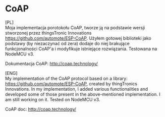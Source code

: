 # CoAP

[PL]\
Moja implementacja porotokołu CoAP, tworze ją na podstawie wersji stworzonej przez thingsTronic Innovations https://github.com/automote/ESP-CoAP. 
Użyłem gotowej biblioteki jako podstawy (by niezaczynać od zera) dodaje do niej brakujące funkcjonalności CoAP'a i modyfikuje istniejące rozwiązania.
Testowana na NodeMCU v3.

Dokumentacja CoAP: http://coap.technology/

[ENG]\
My implementation of the CoAP protocol based on a library: https://github.com/automote/ESP-CoAP, 
created by thingTronics Innovations. In my implementation, I added various functionalities and 
developed some of those present in the above-mentioned implementation. I am still working on it.
Tested on NodeMCU v3.

CoAP doc: http://coap.technology/
